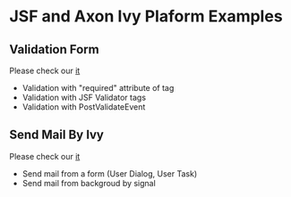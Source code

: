 # JSF and Axon Ivy Plaform Examples

## Validation Form
Please check our [it](ivy-validation-form/README.md)
- Validation with "required" attribute of tag
- Validation with JSF Validator tags
- Validation with PostValidateEvent

## Send Mail By Ivy
Please check our [it](ivy-mail-attachment/README.md)
- Send mail from a form (User Dialog, User Task)
- Send mail from backgroud by signal
